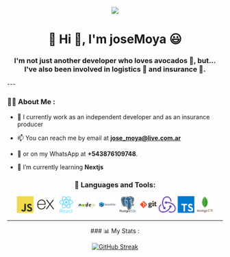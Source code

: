 <div id="header" align="center">
    <img src="https://media.giphy.com/media/QZkpIdieotn3i/giphy.gif" width="200" />
    <h1 align="center">👋 Hi 👋, I'm joseMoya 😃</h1>
    <h3 align="center">I'm not just another developer who loves avocados 🥑, but... I've also been involved in logistics 🚀 and insurance 👐.</h3>
</div>
---

### 👨‍💻 About Me :

- 📝 I currently work as an independent developer and as an insurance producer

- 📫 You can reach me by email at **jose_moya@live.com.ar**

- 📱 or on my WhatsApp at **+543876109748**.

- 🌱 I’m currently learning **Nextjs**


<div align="center">
    <h3>🔨 Languages and Tools:</h3>
    <div>
      <img src="https://github.com/devicons/devicon/blob/master/icons/javascript/javascript-original.svg" title="JavaScript" alt="JavaScript" width="40" height="40"/>&nbsp;
      <img src="https://github.com/devicons/devicon/blob/master/icons/express/express-original.svg" title="Express" alt="Express" width="40" height="40"/>&nbsp;
      <img src="https://github.com/devicons/devicon/blob/master/icons/react/react-original-wordmark.svg" title="React" alt="React" width="40" height="40"/>&nbsp;
      <img src="https://github.com/devicons/devicon/blob/master/icons/nodejs/nodejs-original-wordmark.svg" title="Node" alt="Node" width="40" height="40"/>&nbsp;
      <img src="https://github.com/devicons/devicon/blob/master/icons/sequelize/sequelize-original-wordmark.svg"  title="Sequelize" alt="Sequelize" width="40" height="40"/>&nbsp;
      <img src="https://github.com/devicons/devicon/blob/master/icons/postgresql/postgresql-original-wordmark.svg" title="Postgres" alt="Postgres" width="40" height="40"/>&nbsp;
      <img src="https://github.com/devicons/devicon/blob/master/icons/git/git-original-wordmark.svg" title="Git" **alt="Git" width="40" height="40"/>
      <img src="https://github.com/devicons/devicon/blob/master/icons/redux/redux-original.svg" title="Redux" **alt="Redux" width="40" height="40"/>
      <img src="https://github.com/devicons/devicon/blob/master/icons/typescript/typescript-original.svg" title="typescript" **alt="typescript" width="40" height="40"/>        
      <img src="https://github.com/devicons/devicon/blob/master/icons/mongodb/mongodb-original-wordmark.svg" title="mongodb" **alt="mongodb" width="40" height="40"/>
    </div>
</div>

---
<div align='center'>
### 📊 My Stats :

[![GitHub Streak](http://github-readme-streak-stats.herokuapp.com?user=josecitomoya&theme=onedark)](https://git.io/streak-stats)
</div>
